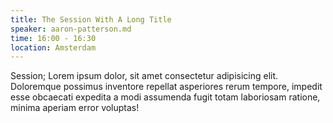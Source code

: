 ```yaml
---
title: The Session With A Long Title
speaker: aaron-patterson.md
time: 16:00 - 16:30
location: Amsterdam
---
```


Session; Lorem ipsum dolor, sit amet consectetur adipisicing elit. Doloremque possimus inventore repellat asperiores rerum tempore, impedit esse obcaecati expedita a modi assumenda fugit totam laboriosam ratione, minima aperiam error voluptas!

